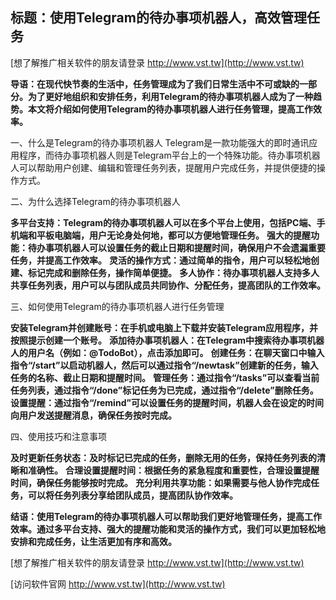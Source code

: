 ## **标题：使用Telegram的待办事项机器人，高效管理任务**

[想了解推广相关软件的朋友请登录 http://www.vst.tw](http://www.vst.tw)

**导语：在现代快节奏的生活中，任务管理成为了我们日常生活中不可或缺的一部分。为了更好地组织和安排任务，利用Telegram的待办事项机器人成为了一种趋势。本文将介绍如何使用Telegram的待办事项机器人进行任务管理，提高工作效率。**

一、什么是Telegram的待办事项机器人
Telegram是一款功能强大的即时通讯应用程序，而待办事项机器人则是Telegram平台上的一个特殊功能。待办事项机器人可以帮助用户创建、编辑和管理任务列表，提醒用户完成任务，并提供便捷的操作方式。

二、为什么选择Telegram的待办事项机器人

**多平台支持：Telegram的待办事项机器人可以在多个平台上使用，包括PC端、手机端和平板电脑端，用户无论身处何地，都可以方便地管理任务。**
**强大的提醒功能：待办事项机器人可以设置任务的截止日期和提醒时间，确保用户不会遗漏重要任务，并提高工作效率。**
**灵活的操作方式：通过简单的指令，用户可以轻松地创建、标记完成和删除任务，操作简单便捷。**
**多人协作：待办事项机器人支持多人共享任务列表，用户可以与团队成员共同协作、分配任务，提高团队的工作效率。**

三、如何使用Telegram的待办事项机器人进行任务管理

**安装Telegram并创建账号：在手机或电脑上下载并安装Telegram应用程序，并按照提示创建一个账号。**
**添加待办事项机器人：在Telegram中搜索待办事项机器人的用户名（例如：@TodoBot），点击添加即可。**
**创建任务：在聊天窗口中输入指令“/start”以启动机器人，然后可以通过指令“/newtask”创建新的任务，输入任务的名称、截止日期和提醒时间。**
**管理任务：通过指令“/tasks”可以查看当前任务列表，通过指令“/done”标记任务为已完成，通过指令“/delete”删除任务。**
**设置提醒：通过指令“/remind”可以设置任务的提醒时间，机器人会在设定的时间向用户发送提醒消息，确保任务按时完成。**

四、使用技巧和注意事项

**及时更新任务状态：及时标记已完成的任务，删除无用的任务，保持任务列表的清晰和准确性。**
**合理设置提醒时间：根据任务的紧急程度和重要性，合理设置提醒时间，确保任务能够按时完成。**
**充分利用共享功能：如果需要与他人协作完成任务，可以将任务列表分享给团队成员，提高团队协作效率。**

**结语：使用Telegram的待办事项机器人可以帮助我们更好地管理任务，提高工作效率。通过多平台支持、强大的提醒功能和灵活的操作方式，我们可以更加轻松地安排和完成任务，让生活更加有序和高效。**

[想了解推广相关软件的朋友请登录 http://www.vst.tw](http://www.vst.tw)


[访问软件官网 http://www.vst.tw](http://www.vst.tw)
